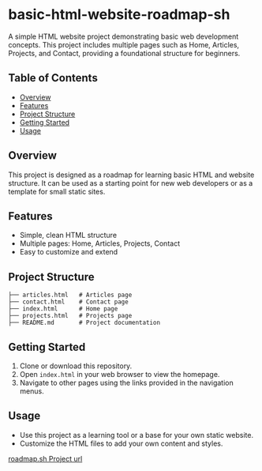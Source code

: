 # basic-html-website-roadmap-sh

A simple HTML website project demonstrating basic web development concepts. This project includes multiple pages such as Home, Articles, Projects, and Contact, providing a foundational structure for beginners.

## Table of Contents

- [Overview](#overview)
- [Features](#features)
- [Project Structure](#project-structure)
- [Getting Started](#getting-started)
- [Usage](#usage)

## Overview

This project is designed as a roadmap for learning basic HTML and website structure. It can be used as a starting point for new web developers or as a template for small static sites.

## Features

- Simple, clean HTML structure
- Multiple pages: Home, Articles, Projects, Contact
- Easy to customize and extend

## Project Structure

```
├── articles.html   # Articles page
├── contact.html    # Contact page
├── index.html      # Home page
├── projects.html   # Projects page
├── README.md       # Project documentation
```

## Getting Started

1. Clone or download this repository.
2. Open `index.html` in your web browser to view the homepage.
3. Navigate to other pages using the links provided in the navigation menus.

## Usage

- Use this project as a learning tool or a base for your own static website.
- Customize the HTML files to add your own content and styles.

[roadmap.sh Project url](https://roadmap.sh/projects/basic-html-website/)
